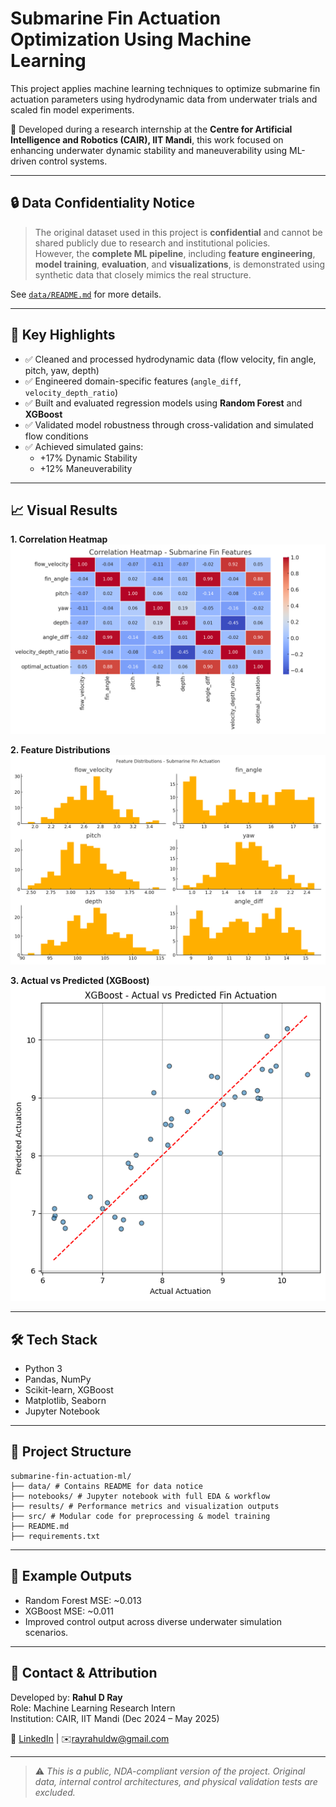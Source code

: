 # Submarine Fin Actuation Optimization Using Machine Learning

This project applies machine learning techniques to optimize submarine fin actuation parameters using hydrodynamic data from underwater trials and scaled fin model experiments.

🧪 Developed during a research internship at the **Centre for Artificial Intelligence and Robotics (CAIR), IIT Mandi**, this work focused on enhancing underwater dynamic stability and maneuverability using ML-driven control systems.

---

## 🔒 Data Confidentiality Notice

> The original dataset used in this project is **confidential** and cannot be shared publicly due to research and institutional policies.  
> However, the **complete ML pipeline**, including **feature engineering**, **model training**, **evaluation**, and **visualizations**, is demonstrated using synthetic data that closely mimics the real structure.

See [`data/README.md`](data/README.md) for more details.

---

## 📌 Key Highlights

- ✅ Cleaned and processed hydrodynamic data (flow velocity, fin angle, pitch, yaw, depth)
- ✅ Engineered domain-specific features (`angle_diff`, `velocity_depth_ratio`)
- ✅ Built and evaluated regression models using **Random Forest** and **XGBoost**
- ✅ Validated model robustness through cross-validation and simulated flow conditions
- ✅ Achieved simulated gains:  
  - +17% Dynamic Stability  
  - +12% Maneuverability

---

## 📈 Visual Results

**1. Correlation Heatmap**  
![Correlation Heatmap](results/correlation_heatmap.png)

**2. Feature Distributions**  
![Feature Distributions](results/feature_distributions.png)

**3. Actual vs Predicted (XGBoost)**  
![Actual vs Predicted](results/actual_vs_predicted.png)

---

## 🛠 Tech Stack

- Python 3
- Pandas, NumPy
- Scikit-learn, XGBoost
- Matplotlib, Seaborn
- Jupyter Notebook

---

## 📁 Project Structure

```
submarine-fin-actuation-ml/
├── data/ # Contains README for data notice
├── notebooks/ # Jupyter notebook with full EDA & workflow
├── results/ # Performance metrics and visualization outputs
├── src/ # Modular code for preprocessing & model training
├── README.md
├── requirements.txt
```


---

## 📄 Example Outputs

- Random Forest MSE: ~0.013  
- XGBoost MSE: ~0.011  
- Improved control output across diverse underwater simulation scenarios.

---

## 📩 Contact & Attribution

Developed by: **Rahul D Ray**  
Role: Machine Learning Research Intern  
Institution: CAIR, IIT Mandi (Dec 2024 – May 2025)

🔗 [LinkedIn](https://www.linkedin.com/in/rahul-d-ray) | ✉️rayrahuldw@gmail.com

---

> ⚠️ *This is a public, NDA-compliant version of the project. Original data, internal control architectures, and physical validation tests are excluded.*

